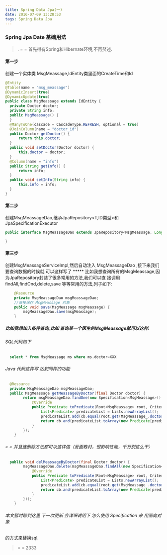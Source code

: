 ```yaml
---
title: Spring Data Jpa(一)
date: 2016-07-09 13:28:53
tags: Spring Data Jpa
---
```


### Spring Jpa Date 基础用法
>. = = 首先得有Spring和Hibernate环境,不再赘述.

#### 第一步
 创建一个实体类 MsgMeassage,IdEntity类里面的CreateTime和Id
``` java
@Entity
@Table(name = "msg_meassage")
@DynamicInsert(true)
@DynamicUpdate(true)
public class MsgMeassage extends IdEntity {
  private Doctor doctor;
  private String info;
  public MsgMeassage() {
  }
  @ManyToOne(cascade = CascadeType.REFRESH, optional = true)
  @JoinColumn(name = "doctor_id")
  public Doctor getDoctor() {
      return this.doctor;
  }
  public void setDoctor(Doctor doctor) {
      this.doctor = doctor;
  }
  @Column(name = "info")
  public String getInfo() {
      return info;
  }
  public void setInfo(String info) {
      this.info = info;
  }
}
```

#### 第二步
创建MsgMeassageDao,继承JpaRepository<T,ID类型>和JpaSpecificationExecutor<T>
``` java
public interface MsgMeassageDao extends JpaRepository<MsgMeassage, Long>, JpaSpecificationExecutor<MsgMeassage> {

}
```
#### 第三步
创建MsgMeassageServiceImpl,然后自动注入 MsgMeassageDao ,接下来我们要查询数据的时候就
可以这样写了
***** 比如我想查询所有的MsgMeassage,因为JpaRepository封装了很多常用的方法,我们可以直
接调用 findAll,findOnd,delete,save 等等常用的方法,列子如下:
``` java
    @Resource
    private MsgMeassageDao msgMeassageDao;
    //直接保存 MsgMeassage 对象
    public void save(MsgMeassage msgMeassage) {
        msgMeassageDao.save(msgMeassage);
    }
```

##### 比如我想加入条件查询,比如 查询某一个医生的MsgMeassage就可以这样:
###### SQL代码如下
``` sql
  select * from MsgMeassage ms where ms.doctor=XXX
```
###### Java 代码这样写 达到同样的功能
``` java
  @Resource
  private MsgMeassageDao msgMeassageDao;
  public MsgMeassage getMeassageByDoctor(final Doctor doctor) {
        return msgMeassageDao.findOne(new Specification<MsgMeassage>() {
            @Override
            public Predicate toPredicate(Root<MsgMeassage> root, CriteriaQuery<?> query, CriteriaBuilder cb) {
                List<Predicate> predicateList = Lists.newArrayList();
                predicateList.add(cb.equal(root.get(MsgMeassage_.doctor), doctor));
                return cb.and(predicateList.toArray(new Predicate[predicateList.size()]));
            }
        });
    }
```
######  = = 并且连删除方法都可以这样做（反面教材，很影响性能，千万别这么干）
``` java
  public void delMeassageByDoctor(final Doctor doctor) {
        msgMeassageDao.delete(msgMeassageDao.findAll(new Specification<MsgMeassage>() {
            @Override
            public Predicate toPredicate(Root<MsgMeassage> root, CriteriaQuery<?> query, CriteriaBuilder cb) {
                List<Predicate> predicateList = Lists.newArrayList();
                predicateList.add(cb.equal(root.get(MsgMeassage_.doctor), doctor));
                return cb.and(predicateList.toArray(new Predicate[predicateList.size()]));
            }
        }));
    }
```
###### 本文暂时聊到这里 下一次更新 会详细说明下 怎么使用 Specification 来 用面向对象
的方式来替换sql.

> = = 2333
